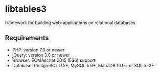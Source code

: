 # libtables3
framework for building web-applications on relational databases

## Requirements
  * PHP: version 7.0 or newer
  * jQuery: version 3.0 or newer
  * Browser: ECMAscript 2015 (ES6) support
  * Database: PostgreSQL 9.5+, MySQL 5.6+, MariaDB 10.0+ or SQLite 3+
